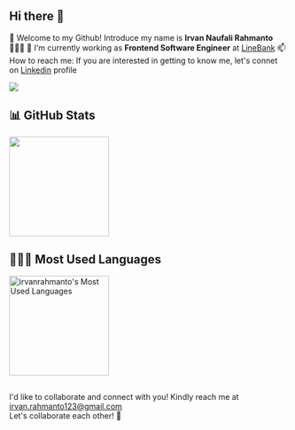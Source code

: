 ## Hi there 👋

🌱 Welcome to my Github! Introduce my name is **Irvan Naufali Rahmanto** 👨🏻‍💻
🔭 I'm currently working as **Frontend Software Engineer** at [LineBank](https://linebank.co.id/id)
📫 How to reach me: If you are interested in getting to know me, let's connet on [Linkedin](https://www.linkedin.com/in/irvanrahmanto/) profile

<img src="https://api.visitorbadge.io/api/visitors?path=https%3A%2F%2Fgithub.com%2Firvanrahmanto%2Firvanrahmanto&label=MY%20VISITORS&labelColor=%23555555&countColor=%23F0B354" />

## 📊 GitHub Stats

<p align="left">
<a href="https://github.com/irvanrahmanto">
  <img height="180em" src="https://github-readme-stats-eight-theta.vercel.app/api?username=irvanrahmanto&show_icons=true&theme=algolia&include_all_commits=true&count_private=true"/>
</a>
</p>

## 👨🏻‍💻 Most Used Languages

[<img alt="irvanrahmanto's Most Used Languages" height="180em" src="https://github-readme-stats-eight-theta.vercel.app/api/top-langs/?username=irvanrahmanto&layout=compact&langs_count=8&theme=algolia"/>](#)

##
I'd like to collaborate and connect with you! Kindly reach me at irvan.rahmanto123@gmail.com
<br>Let's collaborate each other! 🚀 </br>
